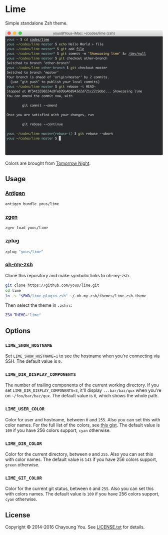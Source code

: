 # Lime

Simple standalone Zsh theme.

<img width="570" alt="Lime" src="demo/lime.png">

Colors are brought from [Tomorrow
Night](https://github.com/chriskempson/tomorrow-theme#tomorrow-night).

## Usage

### [Antigen](https://github.com/zsh-users/antigen)

``` zsh
antigen bundle yous/lime
```

### [zgen](https://github.com/tarjoilija/zgen)

``` zsh
zgen load yous/lime
```

### [zplug](https://github.com/b4b4r07/zplug)

``` zsh
zplug "yous/lime"
```

### [oh-my-zsh](https://github.com/robbyrussell/oh-my-zsh)

Clone this repository and make symbolic links to oh-my-zsh.

``` sh
git clone https://github.com/yous/lime.git
cd lime
ln -s "$PWD/lime.plugin.zsh" ~/.oh-my-zsh/themes/lime.zsh-theme
```

Then select the theme in `.zshrc`:

``` zsh
ZSH_THEME="lime"
```

## Options

### `LIME_SHOW_HOSTNAME`

Set `LIME_SHOW_HOSTNAME=1` to see the hostname when you're connecting via SSH.
The default value is `0`.

### `LIME_DIR_DISPLAY_COMPONENTS`

The number of trailing components of the current working directory. If you set
`LIME_DIR_DISPLAY_COMPONENTS=3`, it'll display `...bar/baz/qux` when you're on
`~/foo/bar/baz/qux`. The default value is `0`, which shows the whole path.

### `LIME_USER_COLOR`

Color for user and hostname, between `0` and `255`. Also you can set this with
color names. For the full list of the colors, see [this
gist](https://gist.github.com/yous/c303055cf65a99d65488). The default value is
`109` if you have 256 colors support, `cyan` otherwise.

### `LIME_DIR_COLOR`

Color for the current directory, between `0` and `255`. Also you can set this
with color names. The default value is `143` if you have 256 colors support,
`green` otherwise.

### `LIME_GIT_COLOR`

Color for the current git status, between `0` and `255`. Also you can set this
with colors names. The default value is `109` if you have 256 colors support,
`cyan` otherwise.

## License

Copyright © 2014-2016 Chayoung You. See [LICENSE.txt](LICENSE.txt) for details.
